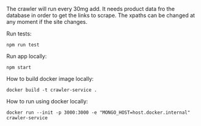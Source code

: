 The crawler will run every 30mg add. It needs product data fro the database in order to get the links to scrape. The xpaths can be changed at any moment if the site changes.

Run tests:

`npm run test`

Run app locally:

`npm start`

How to build docker image locally:

`docker build -t crawler-service .`

How to run using docker locally:

`docker run --init -p 3000:3000 -e "MONGO_HOST=host.docker.internal" crawler-service`

